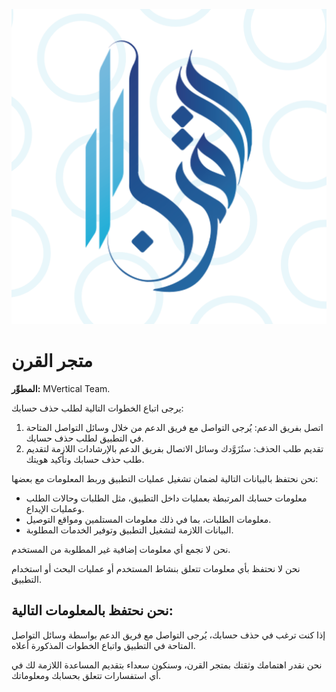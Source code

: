 ![Image](../assets/images/logo.png)
# متجر القرن
**المطوِّر:** MVertical Team.

يرجى اتباع الخطوات التالية لطلب حذف حسابك:
1. اتصل بفريق الدعم: يُرجى التواصل مع فريق الدعم من خلال وسائل التواصل المتاحة في التطبيق لطلب حذف حسابك.
2. تقديم طلب الحذف: ستُزَوَّدك وسائل الاتصال بفريق الدعم بالإرشادات اللازمة لتقديم طلب حذف حسابك وتأكيد هويتك.

نحن نحتفظ بالبيانات التالية لضمان تشغيل عمليات التطبيق وربط المعلومات مع بعضها:
- معلومات حسابك المرتبطة بعمليات داخل التطبيق، مثل الطلبات وحالات الطلب وعمليات الإيداع.
- معلومات الطلبات، بما في ذلك معلومات المستلمين ومواقع التوصيل.
- البيانات اللازمة لتشغيل التطبيق وتوفير الخدمات المطلوبة.

نحن لا نجمع أي معلومات إضافية غير المطلوبة من المستخدم.

نحن لا نحتفظ بأي معلومات تتعلق بنشاط المستخدم أو عمليات البحث أو استخدام التطبيق.

نحن نحتفظ بالمعلومات التالية:
-

إذا كنت ترغب في حذف حسابك، يُرجى التواصل مع فريق الدعم بواسطة وسائل التواصل المتاحة في التطبيق واتباع الخطوات المذكورة أعلاه.

نحن نقدر اهتمامك وثقتك بمتجر القرن، وسنكون سعداء بتقديم المساعدة اللازمة لك في أي استفسارات تتعلق بحسابك ومعلوماتك.
